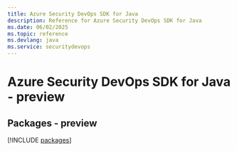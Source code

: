 ```yaml
---
title: Azure Security DevOps SDK for Java
description: Reference for Azure Security DevOps SDK for Java
ms.date: 06/02/2025
ms.topic: reference
ms.devlang: java
ms.service: securitydevops
---
```

# Azure Security DevOps SDK for Java - preview
## Packages - preview
[!INCLUDE [packages](security-devops-index.md)]